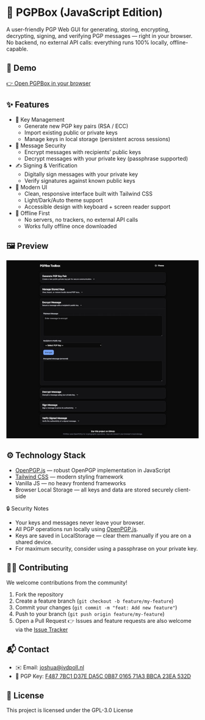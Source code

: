 # 🔐 PGPBox (JavaScript Edition)
A user-friendly PGP Web GUI for generating, storing, encrypting, decrypting, signing, and verifying PGP messages — right in your browser.<br>
No backend, no external API calls: everything runs 100% locally, offline-capable.

## 🚀 Demo
[👉 Open PGPBox in your browser](https://joshuavanderpoll.github.io/PGPBox-js/public/)

## ✨ Features
- 🔑 Key Management
  - Generate new PGP key pairs (RSA / ECC)
  - Import existing public or private keys
  - Manage keys in local storage (persistent across sessions)
- 📩 Message Security
  - Encrypt messages with recipients’ public keys
  - Decrypt messages with your private key (passphrase supported)
- ✍️ Signing & Verification
  - Digitally sign messages with your private key
  - Verify signatures against known public keys
- 🎨 Modern UI
  - Clean, responsive interface built with Tailwind CSS
  - Light/Dark/Auto theme support
  - Accessible design with keyboard + screen reader support
- 📡 Offline First
    - No servers, no trackers, no external API calls
    - Works fully offline once downloaded

## 🖼 Preview
![PGPBox Preview](/images/preview.jpg)

## ⚙️ Technology Stack
- [OpenPGP.js](https://openpgpjs.org/) — robust OpenPGP implementation in JavaScript
- [Tailwind CSS](https://tailwindcss.com/) — modern styling framework
- Vanilla JS — no heavy frontend frameworks
- Browser Local Storage — all keys and data are stored securely client-side

🔒 Security Notes
- Your keys and messages never leave your browser.
- All PGP operations run locally using [OpenPGP.js](https://openpgpjs.org/).
- Keys are saved in LocalStorage — clear them manually if you are on a shared device.
- For maximum security, consider using a passphrase on your private key.

## 👩‍💻 Contributing
We welcome contributions from the community!
1. Fork the repository
2. Create a feature branch (`git checkout -b feature/my-feature`)
3. Commit your changes (`git commit -m "feat: Add new feature"`)
4. Push to your branch (`git push origin feature/my-feature`)
5. Open a Pull Request
👉 Issues and feature requests are also welcome via the [Issue Tracker](https://github.com/joshuavanderpoll/PGPBox-js/issues)

## 📬 Contact
- ✉️ Email: joshua@jvdpoll.nl
- 🔑 PGP Key: [F487 7BC1 D37E DA5C 0B87 0165 71A3 BBCA 23EA 532D](https://joshua-server.nl/pgp.txt)

## 📄 License
This project is licensed under the GPL-3.0 License